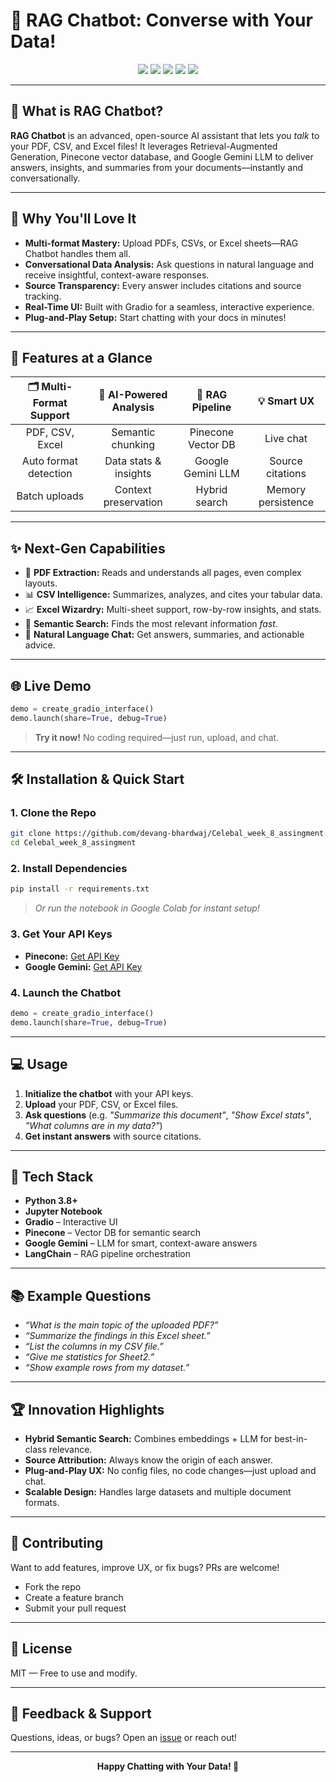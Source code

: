 # 🌟 RAG Chatbot: Converse with Your Data!

<div align="center">
  <img src="https://img.shields.io/badge/python-3.8+-blue.svg" />
  <img src="https://img.shields.io/badge/Pinecone-Vector_DB-green" />
  <img src="https://img.shields.io/badge/Google_Gemini-AI-red" />
  <img src="https://img.shields.io/badge/Gradio-UI-orange" />
  <img src="https://img.shields.io/badge/license-MIT-purple.svg" />
</div>

---

## 🤖 What is RAG Chatbot?

**RAG Chatbot** is an advanced, open-source AI assistant that lets you _talk_ to your PDF, CSV, and Excel files! It leverages Retrieval-Augmented Generation, Pinecone vector database, and Google Gemini LLM to deliver answers, insights, and summaries from your documents—instantly and conversationally.

---

## 🚀 Why You'll Love It

- **Multi-format Mastery:** Upload PDFs, CSVs, or Excel sheets—RAG Chatbot handles them all.
- **Conversational Data Analysis:** Ask questions in natural language and receive insightful, context-aware responses.
- **Source Transparency:** Every answer includes citations and source tracking.
- **Real-Time UI:** Built with Gradio for a seamless, interactive experience.
- **Plug-and-Play Setup:** Start chatting with your docs in minutes!

---

## 🎨 Features at a Glance

| 🗂️ Multi-Format Support | 🧠 AI-Powered Analysis | 🚀 RAG Pipeline | 💡 Smart UX |
|:-----------------------:|:---------------------:|:--------------:|:----------:|
| PDF, CSV, Excel         | Semantic chunking     | Pinecone Vector DB | Live chat |
| Auto format detection   | Data stats & insights | Google Gemini LLM | Source citations |
| Batch uploads           | Context preservation  | Hybrid search      | Memory persistence |

---

## ✨ Next-Gen Capabilities

- 📄 **PDF Extraction:** Reads and understands all pages, even complex layouts.
- 📊 **CSV Intelligence:** Summarizes, analyzes, and cites your tabular data.
- 📈 **Excel Wizardry:** Multi-sheet support, row-by-row insights, and stats.
- 🔎 **Semantic Search:** Finds the most relevant information _fast_.
- 💬 **Natural Language Chat:** Get answers, summaries, and actionable advice.

---

## 🌐 Live Demo

```python
demo = create_gradio_interface()
demo.launch(share=True, debug=True)
```
> **Try it now!** No coding required—just run, upload, and chat.

---

## 🛠️ Installation & Quick Start

### 1. Clone the Repo

```bash
git clone https://github.com/devang-bhardwaj/Celebal_week_8_assingment.git
cd Celebal_week_8_assingment
```

### 2. Install Dependencies

```bash
pip install -r requirements.txt
```
> _Or run the notebook in Google Colab for instant setup!_

### 3. Get Your API Keys

- **Pinecone:** [Get API Key](https://www.pinecone.io/)
- **Google Gemini:** [Get API Key](https://ai.google.dev/)

### 4. Launch the Chatbot

```python
demo = create_gradio_interface()
demo.launch(share=True, debug=True)
```

---

## 💻 Usage

1. **Initialize the chatbot** with your API keys.
2. **Upload** your PDF, CSV, or Excel files.
3. **Ask questions** (e.g. _"Summarize this document"_, _"Show Excel stats"_, _"What columns are in my data?"_)
4. **Get instant answers** with source citations.

---

## 🧩 Tech Stack

- **Python 3.8+**
- **Jupyter Notebook**
- **Gradio** – Interactive UI
- **Pinecone** – Vector DB for semantic search
- **Google Gemini** – LLM for smart, context-aware answers
- **LangChain** – RAG pipeline orchestration

---

## 📚 Example Questions

- _“What is the main topic of the uploaded PDF?”_
- _“Summarize the findings in this Excel sheet.”_
- _“List the columns in my CSV file.”_
- _“Give me statistics for Sheet2.”_
- _“Show example rows from my dataset.”_

---

## 🏆 Innovation Highlights

- **Hybrid Semantic Search:** Combines embeddings + LLM for best-in-class relevance.
- **Source Attribution:** Always know the origin of each answer.
- **Plug-and-Play UX:** No config files, no code changes—just upload and chat.
- **Scalable Design:** Handles large datasets and multiple document formats.

---

## 🙌 Contributing

Want to add features, improve UX, or fix bugs? PRs are welcome!
- Fork the repo
- Create a feature branch
- Submit your pull request

---

## 📄 License

MIT — Free to use and modify.

---

## 💬 Feedback & Support

Questions, ideas, or bugs? Open an [issue](https://github.com/devang-bhardwaj/Celebal_week_8_assingment/issues) or reach out!

---

<div align="center">
  <strong>Happy Chatting with Your Data! 🚀</strong>
</div>
